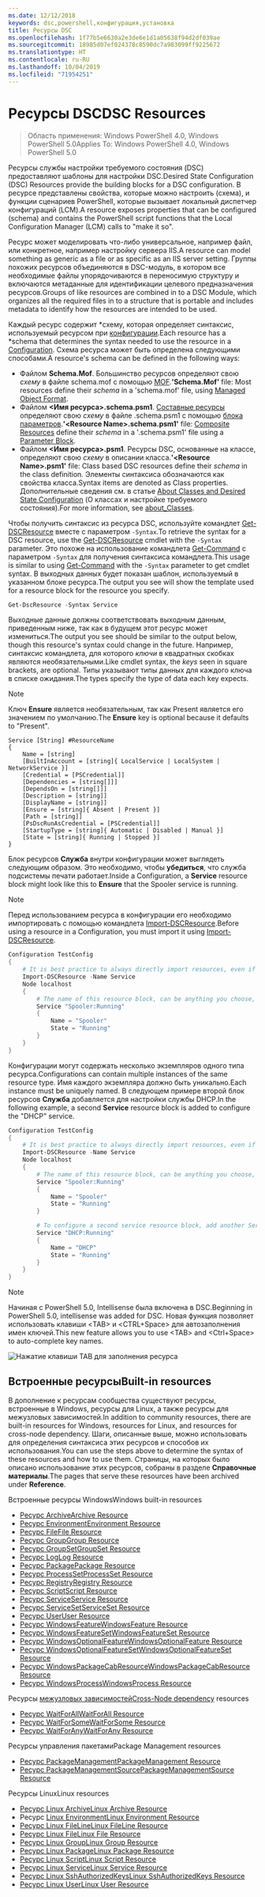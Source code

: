 ```yaml
---
ms.date: 12/12/2018
keywords: dsc,powershell,конфигурация,установка
title: Ресурсы DSC
ms.openlocfilehash: 1f77b5e6630a2e3de6e1d1a05638f94d2df039ae
ms.sourcegitcommit: 18985d07ef024378c8590dc7a983099ff9225672
ms.translationtype: HT
ms.contentlocale: ru-RU
ms.lasthandoff: 10/04/2019
ms.locfileid: "71954251"
---
```

# <a name="dsc-resources"></a><span data-ttu-id="61cee-103">Ресурсы DSC</span><span class="sxs-lookup"><span data-stu-id="61cee-103">DSC Resources</span></span>

><span data-ttu-id="61cee-104">Область применения: Windows PowerShell 4.0, Windows PowerShell 5.0</span><span class="sxs-lookup"><span data-stu-id="61cee-104">Applies To: Windows PowerShell 4.0, Windows PowerShell 5.0</span></span>

<span data-ttu-id="61cee-105">Ресурсы службы настройки требуемого состояния (DSC) предоставляют шаблоны для настройки DSC.</span><span class="sxs-lookup"><span data-stu-id="61cee-105">Desired State Configuration (DSC) Resources provide the building blocks for a DSC configuration.</span></span> <span data-ttu-id="61cee-106">В ресурсе представлены свойства, которые можно настроить (схема), и функции сценариев PowerShell, которые вызывает локальный диспетчер конфигураций (LCM).</span><span class="sxs-lookup"><span data-stu-id="61cee-106">A resource exposes properties that can be configured (schema) and contains the PowerShell script functions that the Local Configuration Manager (LCM) calls to "make it so".</span></span>

<span data-ttu-id="61cee-107">Ресурс может моделировать что-либо универсальное, например файл, или конкретное, например настройку сервера IIS.</span><span class="sxs-lookup"><span data-stu-id="61cee-107">A resource can model something as generic as a file or as specific as an IIS server setting.</span></span>  <span data-ttu-id="61cee-108">Группы похожих ресурсов объединяются в DSC-модуль, в котором все необходимые файлы упорядочиваются в переносимую структуру и включаются метаданные для идентификации целевого предназначения ресурсов.</span><span class="sxs-lookup"><span data-stu-id="61cee-108">Groups of like resources are combined in to a DSC Module, which organizes all the required files in to a structure that is portable and includes metadata to identify how the resources are intended to be used.</span></span>

<span data-ttu-id="61cee-109">Каждый ресурс содержит \*схему, которая определяет синтаксис, используемый ресурсом при [конфигурации](../configurations/configurations.md).</span><span class="sxs-lookup"><span data-stu-id="61cee-109">Each resource has a \*schema that determines the syntax needed to use the resource in a [Configuration](../configurations/configurations.md).</span></span> <span data-ttu-id="61cee-110">Схема ресурса может быть определена следующими способами.</span><span class="sxs-lookup"><span data-stu-id="61cee-110">A resource's schema can be defined in the following ways:</span></span>

- <span data-ttu-id="61cee-111">Файлом **Schema.Mof**. Большинство ресурсов определяют свою *схему* в файле schema.mof с помощью [MOF](/windows/desktop/wmisdk/managed-object-format--mof-).</span><span class="sxs-lookup"><span data-stu-id="61cee-111">**'Schema.Mof'** file: Most resources define their *schema* in a 'schema.mof' file, using [Managed Object Format](/windows/desktop/wmisdk/managed-object-format--mof-).</span></span>
- <span data-ttu-id="61cee-112">Файлом **\<Имя ресурса\>.schema.psm1**. [Составные ресурсы](../configurations/compositeConfigs.md) определяют свою *схему* в файле <ResourceName>.schema.psm1 с помощью [блока параметров](/powershell/module/microsoft.powershell.core/about/about_functions?view=powershell-6#functions-with-parameters).</span><span class="sxs-lookup"><span data-stu-id="61cee-112">**'\<Resource Name\>.schema.psm1'** file: [Composite Resources](../configurations/compositeConfigs.md) define their *schema* in a '<ResourceName>.schema.psm1' file using a [Parameter Block](/powershell/module/microsoft.powershell.core/about/about_functions?view=powershell-6#functions-with-parameters).</span></span>
- <span data-ttu-id="61cee-113">Файлом **\<Имя ресурса\>.psm1**. Ресурсы DSC, основанные на классе, определяют свою *схему* в описании класса.</span><span class="sxs-lookup"><span data-stu-id="61cee-113">**'\<Resource Name\>.psm1'** file: Class based DSC resources define their *schema* in the class definition.</span></span> <span data-ttu-id="61cee-114">Элементы синтаксиса обозначаются как свойства класса.</span><span class="sxs-lookup"><span data-stu-id="61cee-114">Syntax items are denoted as Class properties.</span></span> <span data-ttu-id="61cee-115">Дополнительные сведения см. в статье [About Classes and Desired State Configuration](/powershell/module/psdesiredstateconfiguration/about/about_classes_and_dsc) (О классах и настройке требуемого состояния).</span><span class="sxs-lookup"><span data-stu-id="61cee-115">For more information, see [about_Classes](/powershell/module/psdesiredstateconfiguration/about/about_classes_and_dsc).</span></span>

<span data-ttu-id="61cee-116">Чтобы получить синтаксис из ресурса DSC, используйте командлет [Get-DSCResource](/powershell/module/PSDesiredStateConfiguration/Get-DscResource) вместе с параметром `-Syntax`.</span><span class="sxs-lookup"><span data-stu-id="61cee-116">To retrieve the syntax for a DSC resource, use the [Get-DSCResource](/powershell/module/PSDesiredStateConfiguration/Get-DscResource) cmdlet with the `-Syntax` parameter.</span></span> <span data-ttu-id="61cee-117">Это похоже на использование командлета [Get-Command](/powershell/module/microsoft.powershell.core/get-command) с параметром `-Syntax` для получения синтаксиса командлета.</span><span class="sxs-lookup"><span data-stu-id="61cee-117">This usage is similar to using [Get-Command](/powershell/module/microsoft.powershell.core/get-command) with the `-Syntax` parameter to get cmdlet syntax.</span></span> <span data-ttu-id="61cee-118">В выходных данных будет показан шаблон, используемый в указанном блоке ресурса.</span><span class="sxs-lookup"><span data-stu-id="61cee-118">The output you see will show the template used for a resource block for the resource you specify.</span></span>

```powershell
Get-DscResource -Syntax Service
```

<span data-ttu-id="61cee-119">Выходные данные должны соответствовать выходным данным, приведенным ниже, так как в будущем этот ресурс может измениться.</span><span class="sxs-lookup"><span data-stu-id="61cee-119">The output you see should be similar to the output below, though this resource's syntax could change in the future.</span></span> <span data-ttu-id="61cee-120">Например, синтаксис командлета, для которого *ключи* в квадратных скобках являются необязательными.</span><span class="sxs-lookup"><span data-stu-id="61cee-120">Like cmdlet syntax, the *keys* seen in square brackets, are optional.</span></span> <span data-ttu-id="61cee-121">Типы указывают типы данных для каждого ключа в списке ожидания.</span><span class="sxs-lookup"><span data-stu-id="61cee-121">The types specify the type of data each key expects.</span></span>

> [!NOTE]
> <span data-ttu-id="61cee-122">Ключ **Ensure** является необязательным, так как Present является его значением по умолчанию.</span><span class="sxs-lookup"><span data-stu-id="61cee-122">The **Ensure** key is optional because it defaults to "Present".</span></span>

```output
Service [String] #ResourceName
{
    Name = [string]
    [BuiltInAccount = [string]{ LocalService | LocalSystem | NetworkService }]
    [Credential = [PSCredential]]
    [Dependencies = [string[]]]
    [DependsOn = [string[]]]
    [Description = [string]]
    [DisplayName = [string]]
    [Ensure = [string]{ Absent | Present }]
    [Path = [string]]
    [PsDscRunAsCredential = [PSCredential]]
    [StartupType = [string]{ Automatic | Disabled | Manual }]
    [State = [string]{ Running | Stopped }]
}
```

<span data-ttu-id="61cee-123">Блок ресурсов **Служба** внутри конфигурации может выглядеть следующим образом. Это необходимо, чтобы **убедиться**, что служба подсистемы печати работает.</span><span class="sxs-lookup"><span data-stu-id="61cee-123">Inside a Configuration, a **Service** resource block might look like this to **Ensure** that the Spooler service is running.</span></span>

> [!NOTE]
> <span data-ttu-id="61cee-124">Перед использованием ресурса в конфигурации его необходимо импортировать с помощью командлета [Import-DSCResource](../configurations/import-dscresource.md).</span><span class="sxs-lookup"><span data-stu-id="61cee-124">Before using a resource in a Configuration, you must import it using [Import-DSCResource](../configurations/import-dscresource.md).</span></span>

```powershell
Configuration TestConfig
{
    # It is best practice to always directly import resources, even if the resource is a built-in resource.
    Import-DSCResource -Name Service
    Node localhost
    {
        # The name of this resource block, can be anything you choose, as long as it is of type [String] as indicated by the schema.
        Service "Spooler:Running"
        {
            Name = "Spooler"
            State = "Running"
        }
    }
}
```

<span data-ttu-id="61cee-125">Конфигурации могут содержать несколько экземпляров одного типа ресурса.</span><span class="sxs-lookup"><span data-stu-id="61cee-125">Configurations can contain multiple instances of the same resource type.</span></span> <span data-ttu-id="61cee-126">Имя каждого экземпляра должно быть уникально.</span><span class="sxs-lookup"><span data-stu-id="61cee-126">Each instance must be uniquely named.</span></span> <span data-ttu-id="61cee-127">В следующем примере второй блок ресурсов **Служба** добавляется для настройки службы DHCP.</span><span class="sxs-lookup"><span data-stu-id="61cee-127">In the following example, a second **Service** resource block is added to configure the "DHCP" service.</span></span>

```powershell
Configuration TestConfig
{
    # It is best practice to always directly import resources, even if the resource is a built-in resource.
    Import-DSCResource -Name Service
    Node localhost
    {
        # The name of this resource block, can be anything you choose, as long as it is of type [String] as indicated by the schema.
        Service "Spooler:Running"
        {
            Name = "Spooler"
            State = "Running"
        }

        # To configure a second service resource block, add another Service resource block and use a unique name.
        Service "DHCP:Running"
        {
            Name = "DHCP"
            State = "Running"
        }
    }
}
```

> [!NOTE]
> <span data-ttu-id="61cee-128">Начиная с PowerShell 5.0, Intellisense была включена в DSC.</span><span class="sxs-lookup"><span data-stu-id="61cee-128">Beginning in PowerShell 5.0, intellisense was added for DSC.</span></span> <span data-ttu-id="61cee-129">Новая функция позволяет использовать клавиши \<TAB\> и \<CTRL+Space\> для автозаполнения имен ключей.</span><span class="sxs-lookup"><span data-stu-id="61cee-129">This new feature allows you to use \<TAB\> and \<Ctrl+Space\> to auto-complete key names.</span></span>

![Нажатие клавиши TAB для заполнения ресурса](../media/resource-tabcompletion.png)

## <a name="built-in-resources"></a><span data-ttu-id="61cee-131">Встроенные ресурсы</span><span class="sxs-lookup"><span data-stu-id="61cee-131">Built-in resources</span></span>

<span data-ttu-id="61cee-132">В дополнение к ресурсам сообщества существуют ресурсы, встроенные в Windows, ресурсы для Linux, а также ресурсы для межузловых зависимостей.</span><span class="sxs-lookup"><span data-stu-id="61cee-132">In addition to community resources, there are built-in resources for Windows, resources for Linux, and resources for cross-node dependency.</span></span> <span data-ttu-id="61cee-133">Шаги, описанные выше, можно использовать для определения синтаксиса этих ресурсов и способов их использования.</span><span class="sxs-lookup"><span data-stu-id="61cee-133">You can use the steps above to determine the syntax of these resources and how to use them.</span></span> <span data-ttu-id="61cee-134">Страницы, на которых было описано использование этих ресурсов, собраны в разделе **Справочные материалы**.</span><span class="sxs-lookup"><span data-stu-id="61cee-134">The pages that serve these resources have been archived under **Reference**.</span></span>

<span data-ttu-id="61cee-135">Встроенные ресурсы Windows</span><span class="sxs-lookup"><span data-stu-id="61cee-135">Windows built-in resources</span></span>

* [<span data-ttu-id="61cee-136">Ресурс Archive</span><span class="sxs-lookup"><span data-stu-id="61cee-136">Archive Resource</span></span>](../reference/resources/windows/archiveResource.md)
* [<span data-ttu-id="61cee-137">Ресурс Environment</span><span class="sxs-lookup"><span data-stu-id="61cee-137">Environment Resource</span></span>](../reference/resources/windows/environmentResource.md)
* [<span data-ttu-id="61cee-138">Ресурс File</span><span class="sxs-lookup"><span data-stu-id="61cee-138">File Resource</span></span>](../reference/resources/windows/fileResource.md)
* [<span data-ttu-id="61cee-139">Ресурс Group</span><span class="sxs-lookup"><span data-stu-id="61cee-139">Group Resource</span></span>](../reference/resources/windows/groupResource.md)
* [<span data-ttu-id="61cee-140">Ресурс GroupSet</span><span class="sxs-lookup"><span data-stu-id="61cee-140">GroupSet Resource</span></span>](../reference/resources/windows/groupSetResource.md)
* [<span data-ttu-id="61cee-141">Ресурс Log</span><span class="sxs-lookup"><span data-stu-id="61cee-141">Log Resource</span></span>](../reference/resources/windows/logResource.md)
* [<span data-ttu-id="61cee-142">Ресурс Package</span><span class="sxs-lookup"><span data-stu-id="61cee-142">Package Resource</span></span>](../reference/resources/windows/packageResource.md)
* [<span data-ttu-id="61cee-143">Ресурс ProcessSet</span><span class="sxs-lookup"><span data-stu-id="61cee-143">ProcessSet Resource</span></span>](../reference/resources/windows/ProcessSetResource.md)
* [<span data-ttu-id="61cee-144">Ресурс Registry</span><span class="sxs-lookup"><span data-stu-id="61cee-144">Registry Resource</span></span>](../reference/resources/windows/registryResource.md)
* [<span data-ttu-id="61cee-145">Ресурс Script</span><span class="sxs-lookup"><span data-stu-id="61cee-145">Script Resource</span></span>](../reference/resources/windows/scriptResource.md)
* [<span data-ttu-id="61cee-146">Ресурс Service</span><span class="sxs-lookup"><span data-stu-id="61cee-146">Service Resource</span></span>](../reference/resources/windows/serviceResource.md)
* [<span data-ttu-id="61cee-147">Ресурс ServiceSet</span><span class="sxs-lookup"><span data-stu-id="61cee-147">ServiceSet Resource</span></span>](../reference/resources/windows/serviceSetResource.md)
* [<span data-ttu-id="61cee-148">Ресурс User</span><span class="sxs-lookup"><span data-stu-id="61cee-148">User Resource</span></span>](../reference/resources/windows/userResource.md)
* [<span data-ttu-id="61cee-149">Ресурс WindowsFeature</span><span class="sxs-lookup"><span data-stu-id="61cee-149">WindowsFeature Resource</span></span>](../reference/resources/windows/windowsFeatureResource.md)
* [<span data-ttu-id="61cee-150">Ресурс WindowsFeatureSet</span><span class="sxs-lookup"><span data-stu-id="61cee-150">WindowsFeatureSet Resource</span></span>](../reference/resources/windows/windowsFeatureSetResource.md)
* [<span data-ttu-id="61cee-151">Ресурс WindowsOptionalFeature</span><span class="sxs-lookup"><span data-stu-id="61cee-151">WindowsOptionalFeature Resource</span></span>](../reference/resources/windows/windowsOptionalFeatureResource.md)
* [<span data-ttu-id="61cee-152">Ресурс WindowsOptionalFeatureSet</span><span class="sxs-lookup"><span data-stu-id="61cee-152">WindowsOptionalFeatureSet Resource</span></span>](../reference/resources/windows/windowsOptionalFeatureSetResource.md)
* [<span data-ttu-id="61cee-153">Ресурс WindowsPackageCabResource</span><span class="sxs-lookup"><span data-stu-id="61cee-153">WindowsPackageCabResource Resource</span></span>](../reference/resources/windows/windowsPackageCabResource.md)
* [<span data-ttu-id="61cee-154">Ресурс WindowsProcess</span><span class="sxs-lookup"><span data-stu-id="61cee-154">WindowsProcess Resource</span></span>](../reference/resources/windows/windowsProcessResource.md)

<span data-ttu-id="61cee-155">Ресурсы [межузловых зависимостей](../configurations/crossNodeDependencies.md)</span><span class="sxs-lookup"><span data-stu-id="61cee-155">[Cross-Node dependency](../configurations/crossNodeDependencies.md) resources</span></span>

* [<span data-ttu-id="61cee-156">Ресурс WaitForAll</span><span class="sxs-lookup"><span data-stu-id="61cee-156">WaitForAll Resource</span></span>](../reference/resources/windows/waitForAllResource.md)
* [<span data-ttu-id="61cee-157">Ресурс WaitForSome</span><span class="sxs-lookup"><span data-stu-id="61cee-157">WaitForSome Resource</span></span>](../reference/resources/windows/waitForSomeResource.md)
* [<span data-ttu-id="61cee-158">Ресурс WaitForAny</span><span class="sxs-lookup"><span data-stu-id="61cee-158">WaitForAny Resource</span></span>](../reference/resources/windows/waitForAnyResource.md)

<span data-ttu-id="61cee-159">Ресурсы управления пакетами</span><span class="sxs-lookup"><span data-stu-id="61cee-159">Package Management resources</span></span>

* [<span data-ttu-id="61cee-160">Ресурс PackageManagement</span><span class="sxs-lookup"><span data-stu-id="61cee-160">PackageManagement Resource</span></span>](../reference/resources/packagemanagement/PackageManagementDscResource.md)
* [<span data-ttu-id="61cee-161">Ресурс PackageManagementSource</span><span class="sxs-lookup"><span data-stu-id="61cee-161">PackageManagementSource Resource</span></span>](../reference/resources/packagemanagement/PackageManagementSourceDscResource.md)

<span data-ttu-id="61cee-162">Ресурсы Linux</span><span class="sxs-lookup"><span data-stu-id="61cee-162">Linux resources</span></span>

* [<span data-ttu-id="61cee-163">Ресурс Linux Archive</span><span class="sxs-lookup"><span data-stu-id="61cee-163">Linux Archive Resource</span></span>](../reference/resources/linux/lnxArchiveResource.md)
* <span data-ttu-id="61cee-164">Ресурс [Linux Environment](../reference/resources/linux/lnxEnvironmentResource.md)</span><span class="sxs-lookup"><span data-stu-id="61cee-164">[Linux Environment Resource](../reference/resources/linux/lnxEnvironmentResource.md)</span></span>
* [<span data-ttu-id="61cee-165">Ресурс Linux FileLine</span><span class="sxs-lookup"><span data-stu-id="61cee-165">Linux FileLine Resource</span></span>](../reference/resources/linux/lnxFileLineResource.md)
* [<span data-ttu-id="61cee-166">Ресурс Linux File</span><span class="sxs-lookup"><span data-stu-id="61cee-166">Linux File Resource</span></span>](../reference/resources/linux/lnxFileResource.md)
* [<span data-ttu-id="61cee-167">Ресурс Linux Group</span><span class="sxs-lookup"><span data-stu-id="61cee-167">Linux Group Resource</span></span>](../reference/resources/linux/lnxGroupResource.md)
* [<span data-ttu-id="61cee-168">Ресурс Linux Package</span><span class="sxs-lookup"><span data-stu-id="61cee-168">Linux Package Resource</span></span>](../reference/resources/linux/lnxPackageResource.md)
* [<span data-ttu-id="61cee-169">Ресурс Linux Script</span><span class="sxs-lookup"><span data-stu-id="61cee-169">Linux Script Resource</span></span>](../reference/resources/linux/lnxScriptResource.md)
* [<span data-ttu-id="61cee-170">Ресурс Linux Service</span><span class="sxs-lookup"><span data-stu-id="61cee-170">Linux Service Resource</span></span>](../reference/resources/linux/lnxServiceResource.md)
* [<span data-ttu-id="61cee-171">Ресурс Linux SshAuthorizedKeys</span><span class="sxs-lookup"><span data-stu-id="61cee-171">Linux SshAuthorizedKeys Resource</span></span>](../reference/resources/linux/lnxSshAuthorizedKeysResource.md)
* [<span data-ttu-id="61cee-172">Ресурс Linux User</span><span class="sxs-lookup"><span data-stu-id="61cee-172">Linux User Resource</span></span>](../reference/resources/linux/lnxUserResource.md)
